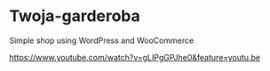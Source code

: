 # Twoja-garderoba

Simple shop using WordPress and WooCommerce


https://www.youtube.com/watch?v=gLIPgGPJhe0&feature=youtu.be
